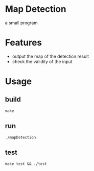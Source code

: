 Map Detection
=====
a small program

# Features
* output the map of the detection result
* check the validity of the input

# Usage

## build
```
make
```

## run
```
./mapDetection
```

## test
```
make test && ./test
```

